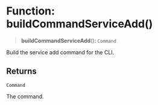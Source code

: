 # Function: buildCommandServiceAdd()

> **buildCommandServiceAdd**(): `Command`

Build the service add command for the CLI.

## Returns

`Command`

The command.
